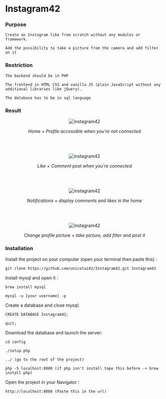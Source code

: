 # Instagram42

### Purpose
```
Create an Instagram like from scratch without any modules or framework.

Add the possibility to take a picture from the camera and add filter on it
```

### Restriction
```
The backend should be in PHP

The frontend in HTML CSS and vanilla JS (plain JavaScript without any additional libraries like jQuery).

The database has to be in sql language
```

### Result

<p align='center'><img src="https://media.giphy.com/media/25R4xK8Z8m3SzWOvo8/giphy.gif" alt='instagram42'/></p>
<p align='center'><i>Home + Profile accessible when you're not connected</i></p>
<br/>
<br/>
<p align='center'><img src="https://media.giphy.com/media/1AjVkD6Akvqa44GQqY/giphy.gif" alt='instagram42'/></p>
<p align='center'><i>Like + Comment post when you're connected</i></p>
<br/>
<br/>
<p align='center'><img src="https://media.giphy.com/media/WvuqZ64IcDw4Wed5oQ/giphy.gif" alt='instagram42'/></p>
<p align='center'><i>Notifications + display comments and likes in the home</i></p>
<br/>
<br/>
<p align='center'><img src="https://media.giphy.com/media/3fdDSYp26ucsyD4d8U/giphy.gif" alt='instagram42'/></p>
<p align='center'><i>Change profile picture + take picture, add filter and post it</i></p>


### Installation

Install the project on your computer (open your terminal then paste this) :
```
git clone https://github.com/unicolai42/Instagram42.git Instagram42
```

Install mysql and open it :
```
brew install mysql

mysql -u [your username] -p
```

Create a database and close mysql:
```
CREATE DATABASE Instagram42;

quit;
```

Download the database and launch the server:
```
cd config

./setup.php

../ (go to the root of the project)

php -S localhost:8080 (if php isn't install tape this before -> brew install php)
```

Open the project in your Navigator :
```
http://localhost:8080 (Paste this in the url)
```
